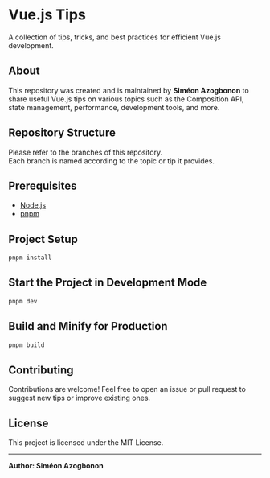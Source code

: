 # Vue.js Tips

A collection of tips, tricks, and best practices for efficient Vue.js development.

## About

This repository was created and is maintained by **Siméon Azogbonon** to share useful Vue.js tips on various topics such as the Composition API, state management, performance, development tools, and more.

## Repository Structure

Please refer to the branches of this repository.  
Each branch is named according to the topic or tip it provides.

## Prerequisites

- [Node.js](https://nodejs.org/)
- [pnpm](https://pnpm.io/)

## Project Setup

```sh
pnpm install
```

## Start the Project in Development Mode

```sh
pnpm dev
```

## Build and Minify for Production

```sh
pnpm build
```

## Contributing

Contributions are welcome! Feel free to open an issue or pull request to suggest new tips or improve existing ones.

## License

This project is licensed under the MIT License.

---

**Author: Siméon Azogbonon**
